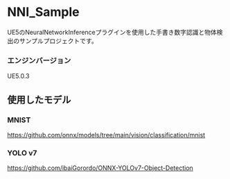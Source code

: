 # NNI_Sample
UE5のNeuralNetworkInferenceプラグインを使用した手書き数字認識と物体検出のサンプルプロジェクトです。

### エンジンバージョン

UE5.0.3

## 使用したモデル

### MNIST
https://github.com/onnx/models/tree/main/vision/classification/mnist

### YOLO v7
https://github.com/ibaiGorordo/ONNX-YOLOv7-Object-Detection
